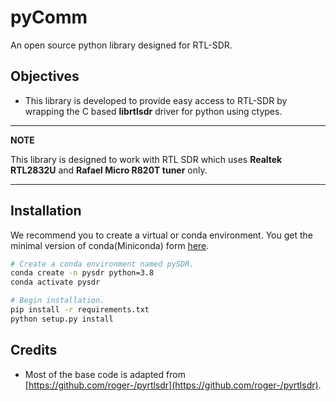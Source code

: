 pyComm
======

An open source python library designed for RTL-SDR.

Objectives
----------

* This library is developed to provide easy access to RTL-SDR by wrapping the C based **librtlsdr** driver for python using ctypes. 

---
**NOTE**

This library is designed to work with RTL SDR which uses **Realtek RTL2832U** and **Rafael Micro R820T tuner** only.

---

Installation
------------
We recommend you to create a virtual or conda environment. You get the minimal version of conda(Miniconda) form [here](https://docs.conda.io/en/latest/miniconda.html).

```bash
# Create a conda environment named pySDR.
conda create -n pysdr python=3.8
conda activate pysdr

# Begin installation.
pip install -r requirements.txt
python setup.py install
```
Credits
-------

* Most of the base code is adapted from [https://github.com/roger-/pyrtlsdr](https://github.com/roger-/pyrtlsdr).